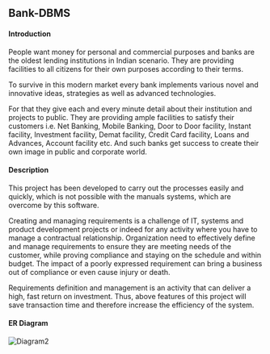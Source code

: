 ## Bank-DBMS

#### Introduction 

People want money for personal and commercial purposes and banks are the oldest lending institutions in Indian scenario. 
They are providing facilities to all citizens for their own
purposes according to their terms. 

To survive in this modern market every bank implements various novel and innovative ideas, strategies as well as advanced technologies. 

For that they give each and every minute detail about their
institution and projects to public. They are providing ample facilities
to satisfy their customers i.e. Net Banking, Mobile Banking, Door to
Door facility, Instant facility, Investment facility, Demat facility,
Credit Card facility, Loans and Advances, Account facility etc. And
such banks get success to create their own image in public and
corporate world.

#### Description

This project has been developed to carry out
the processes easily and quickly, which is not possible with the
manuals systems, which are overcome by this software. 

Creating and
managing requirements is a challenge of IT, systems and product
development projects or indeed for any activity where you have to
manage a contractual relationship. Organization need to effectively
define and manage requirements to ensure they are meeting needs of
the customer, while proving compliance and staying on the schedule
and within budget. The impact of a poorly expressed requirement
can bring a business out of compliance or even cause injury or death.


Requirements definition and management is an activity that can
deliver a high, fast return on investment. Thus, above features of this
project will save transaction time and therefore increase the
efficiency of the system.

#### ER Diagram 

![Diagram2](https://user-images.githubusercontent.com/33753405/70563167-c5cf1400-1bb3-11ea-890b-c28fa84396c5.png)

